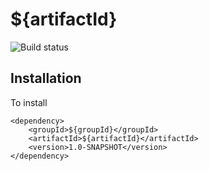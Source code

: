 ${artifactId}
========================

![Build status](https://travis-ci.org/paradoxical-io/${artifactId}.svg?branch=master)

## Installation

To install

```
<dependency>
    <groupId>${groupId}</groupId>
    <artifactId>${artifactId}</artifactId>
    <version>1.0-SNAPSHOT</version>
</dependency>
```


